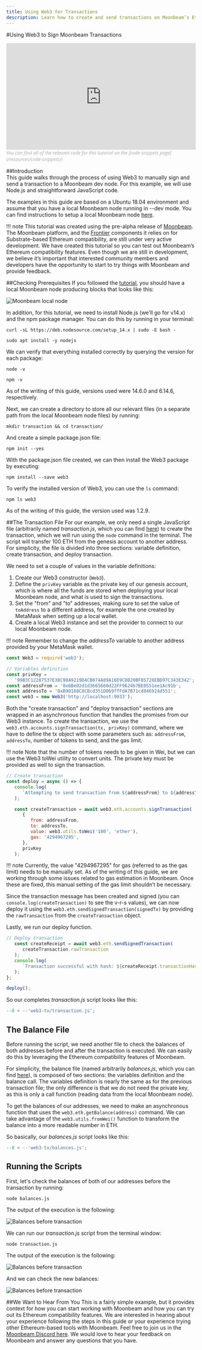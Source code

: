 ```yaml
---
title: Using Web3 for Transactions
description: Learn how to create and send transactions on Moonbeam’s Ethereum-compatible network with a simple script using Web3.
---
```


#Using Web3 to Sign Moonbeam Transactions

<style>.embed-container { position: relative; padding-bottom: 56.25%; height: 0; overflow: hidden; max-width: 100%; } .embed-container iframe, .embed-container object, .embed-container embed { position: absolute; top: 0; left: 0; width: 100%; height: 100%; }</style><div class='embed-container'><iframe src='https://www.youtube.com/embed//OEphJq-MWgU' frameborder='0' allowfullscreen></iframe></div>
<style>.caption { font-family: Open Sans, sans-serif; font-size: 0.9em; color: rgba(170, 170, 170, 1); font-style: italic; letter-spacing: 0px; position: relative;}</style><div class='caption'>You can find all of the relevant code for this tutorial on the [code snippets page](/resources/code-snippets/)</div>

##Introduction  
This guide walks through the process of using Web3 to manually sign and send a transaction to a Moonbeam dev node. For this example, we will use Node.js and straightforward JavaScript code.

The examples in this guide are based on a Ubuntu 18.04 environment and assume that you have a local Moonbeam node running in --dev mode. You can find instructions to setup a local Moonbeam node [here](/getting-started/setting-up-a-node/).

!!! note
This tutorial was created using the pre-alpha release of [Moonbeam](https://github.com/PureStake/moonbeam/tree/moonbeam-tutorials). The Moonbeam platform, and the [Frontier](https://github.com/paritytech/frontier) components it relies on for Substrate-based Ethereum compatibility, are still under very active development. We have created this tutorial so you can test out Moonbeam’s Ethereum compatibility features. Even though we are still in development, we believe it’s important that interested community members and developers have the opportunity to start to try things with Moonbeam and provide feedback.

##Checking Prerequisites
If you followed the [tutorial](/getting-started/setting-up-a-node/), you should have a local Moonbeam node producing blocks that looks like this:

![Moonbeam local node](/images/web3tx/web3-transaction-1.png)

In addition, for this tutorial, we need to install Node.js (we'll go for v14.x) and the npm package manager. You can do this by running in your terminal:

```
curl -sL https://deb.nodesource.com/setup_14.x | sudo -E bash -
```

```
sudo apt install -y nodejs
```

We can verify that everything installed correctly by querying the version for each package:

```
node -v
```

```
npm -v
```

As of the writing of this guide, versions used were 14.6.0 and 6.14.6, respectively.

Next, we can create a directory to store all our relevant files (in a separate path from the local Moonbeam node files) by running:

```
mkdir transaction && cd transaction/
```

And create a simple package.json file:

```
npm init --yes
```

With the package.json file created, we can then install the Web3 package by executing:

```
npm install --save web3
```

To verify the installed version of Web3, you can use the `ls` command:

```
npm ls web3
```

As of the writing of this guide, the version used was 1.2.9.

##The Transaction File
For our example, we only need a single JavaScript file (arbitrarily named _transaction.js_, which you can find [here](/code-snippets/web3-tx/transaction.js)) to create the transaction, which we will run using the `node` command in the terminal. The script will transfer 100 ETH from the genesis account to another address. For simplicity, the file is divided into three sections: variable definition, create transaction, and deploy transaction.

We need to set a couple of values in the variable definitions:

1. Create our Web3 constructor (`Web3`).
2. Define the `privKey` variable as the private key of our genesis account, which is where all the funds are stored when deploying your local Moonbeam node, and what is used to sign the transactions.
3. Set the "from" and "to" addresses, making sure to set the value of `toAddress` to a different address, for example the one created by MetaMask when setting up a local wallet.
4. Create a local Web3 instance and set the provider to connect to our local Moonbeam node.

!!! note
Remember to change the _addressTo_ variable to another address provided by your MetaMask wallet.

```js
const Web3 = require('web3');

// Variables definition
const privKey =
   '99B3C12287537E38C90A9219D4CB074A89A16E9CDB20BF85728EBD97C343E342';
const addressFrom = '0x6Be02d1d3665660d22FF9624b7BE0551ee1Ac91b';
const addressTo = '0xB90168C8CBcd351D069ffFdA7B71cd846924d551';
const web3 = new Web3('http://localhost:9933');
```

Both the "create transaction" and "deploy transaction" sections are wrapped in an asynchronous function that handles the promises from our Web3 instance. To create the transaction, we use the `web3.eth.accounts.signTransaction(tx, privKey)` command, where we have to define the tx object with some parameters such as: `addressFrom`, `addressTo`, number of tokens to send, and the gas limit.

!!! note
Note that the number of tokens needs to be given in Wei, but we can use the Web3 toWei utility to convert units. The private key must be provided as well to sign the transaction.

```js
// Create transaction
const deploy = async () => {
   console.log(
      `Attempting to send transaction from ${addressFrom} to ${addressTo}`
   );

   const createTransaction = await web3.eth.accounts.signTransaction(
      {
         from: addressFrom,
         to: addressTo,
         value: web3.utils.toWei('100', 'ether'),
         gas: '4294967295',
      },
      privKey
   );
```

!!! note
Currently, the value "4294967295" for gas (referred to as the gas limit) needs to be manually set. As of the writing of this guide, we are working through some issues related to gas estimation in Moonbeam. Once these are fixed, this manual setting of the gas limit shouldn’t be necessary.

Since the transaction message has been created and signed (you can `console.log(createTransaction)` to see the v-r-s values), we can now deploy it using the `web3.eth.sendSignedTransaction(signedTx)` by providing the `rawTransaction` from the `createTransaction` object.

Lastly, we run our deploy function.

```js
// Deploy transaction
   const createReceipt = await web3.eth.sendSignedTransaction(
      createTransaction.rawTransaction
   );
   console.log(
      `Transaction successful with hash: ${createReceipt.transactionHash}`
   );
};

deploy();
```

So our completes _transaction.js_ script looks like this:

```js
--8 < --'web3-tx/transaction.js';
```

## The Balance File

Before running the script, we need another file to check the balances of both addresses before and after the transaction is executed. We can easily do this by leveraging the Ethereum compatibility features of Moonbeam.

For simplicity, the balance file (named arbitrarily _balances.js_, which you can find [here](/code-snippets/web3-tx/balances.js)), is composed of two sections: the variables definition and the balance call. The variables definition is nearly the same as for the previous transaction file; the only difference is that we do not need the private key, as this is only a call function (reading data from the local Moonbeam node).

To get the balances of our addresses, we need to make an asynchronous function that uses the `web3.eth.getBalance(address)` command. We can take advantage of the `web3.utils.fromWei()` function to transform the balance into a more readable number in ETH.

So basically, our _balances.js_ script looks like this:

```js
--8 < --'web3-tx/balances.js';
```

## Running the Scripts

First, let's check the balances of both of our addresses before the transaction by running:

```
node balances.js
```

The output of the execution is the following:

![Balances before transaction](/images/web3tx/web3-transaction-2.png)

We can run our _transaction.js_ script from the terminal window:

```
node transaction.js
```

The output of the execution is the following:

![Balances before transaction](/images/web3tx/web3-transaction-3.png)

And we can check the new balances:

![Balances before transaction](/images/web3tx/web3-transaction-4.png)

##We Want to Hear From You
This is a fairly simple example, but it provides context for how you can start working with Moonbeam and how you can try out its Ethereum compatibility features. We are interested in hearing about your experience following the steps in this guide or your experience trying other Ethereum-based tools with Moonbeam. Feel free to join us in the [Moonbeam Discord here](https://discord.gg/PfpUATX). We would love to hear your feedback on Moonbeam and answer any questions that you have.
